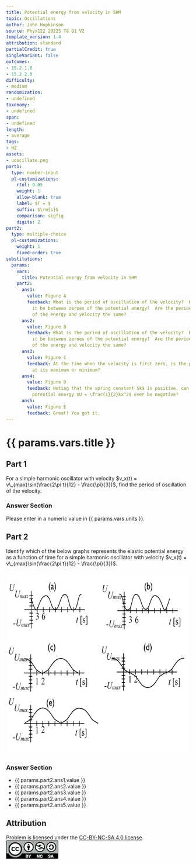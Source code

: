 ```yaml
---
title: Potential energy from velocity in SHM
topic: Oscillations
author: John Hopkinson
source: Phys122 2022S T8 Q1 V2
template_version: 1.4
attribution: standard
partialCredit: true
singleVariant: false
outcomes:
- 15.2.1.0
- 15.2.2.0
difficulty:
- medium
randomization:
- undefined
taxonomy:
- undefined
span:
- undefined
length:
- average
tags:
- HZ
assets:
- uoscillate.png
part1:
  type: number-input
  pl-customizations:
    rtol: 0.05
    weight: 1
    allow-blank: true
    label: $T = $
    suffix: $\rm{s}$
    comparison: sigfig
    digits: 2
part2:
  type: multiple-choice
  pl-customizations:
    weight: 1
    fixed-order: true
substitutions:
  params:
    vars:
      title: Potential energy from velocity in SHM
    part2:
      ans1:
        value: Figure A
        feedback: What is the period of oscillation of the velocity?  How long should
          it be between zeroes of the potential energy?  Are the periods of oscillation
          of the energy and velocity the same?
      ans2:
        value: Figure B
        feedback: What is the period of oscillation of the velocity?  How long should
          it be between zeroes of the potential energy?  Are the periods of oscillation
          of the energy and velocity the same?
      ans3:
        value: Figure C
        feedback: At the time when the velocity is first zero, is the potential energy
          at its maximum or minimum?
      ans4:
        value: Figure D
        feedback: Noting that the spring constant $k$ is positive, can the elastic
          potential energy $U = \frac{1}{2}kx^2$ ever be negative?
      ans5:
        value: Figure E
        feedback: Great! You got it.
---
```

# {{ params.vars.title }}

## Part 1

For a simple harmonic oscillator with velocity $v_x(t) = v\_{max}\sin(\frac{2\pi t}{12} - \frac{\pi}{3})$, find the period of oscillation of the velocity.

### Answer Section

Please enter in a numeric value in {{ params.vars.units }}.

## Part 2

Identify which of the below graphs represents the elastic potential energy as a function of time for a simple harmonic oscillator with velocity $v_x(t) = v\_{max}\sin(\frac{2\pi t}{12} - \frac{\pi}{3})$.

<img src="uoscillate.png" alt="Image of five graphs. The five graphs represent the elastic potential energy as a function of time for a simple harmonic oscillator. Graph A shows positive elastic potential energy at all times with U at its minimum at t = 3s. Graph B shows positive elastic potential energy at all times with U at its minimum at t = 1.5s. Graph C shows positive elastic potential energy at all times with U at its minimum at t = 2s. Graph D shows negative elastic potential energy at 1s < t < 7s with U at its minimum at t = 4s. Graph E shows positive elastic potential energy at all times with U at its maximum at t = 2s." width = "600" height = "500">

### Answer Section

- {{ params.part2.ans1.value }}
- {{ params.part2.ans2.value }}
- {{ params.part2.ans3.value }}
- {{ params.part2.ans4.value }}
- {{ params.part2.ans5.value }}

## Attribution

Problem is licensed under the [CC-BY-NC-SA 4.0 license](https://creativecommons.org/licenses/by-nc-sa/4.0/).<br> ![The Creative Commons 4.0 license requiring attribution-BY, non-commercial-NC, and share-alike-SA license.](https://raw.githubusercontent.com/firasm/bits/master/by-nc-sa.png)